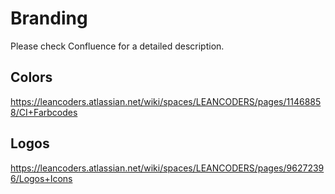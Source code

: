 # Branding

Please check Confluence for a detailed description.

## Colors
https://leancoders.atlassian.net/wiki/spaces/LEANCODERS/pages/11468858/CI+Farbcodes

## Logos
https://leancoders.atlassian.net/wiki/spaces/LEANCODERS/pages/96272396/Logos+Icons
